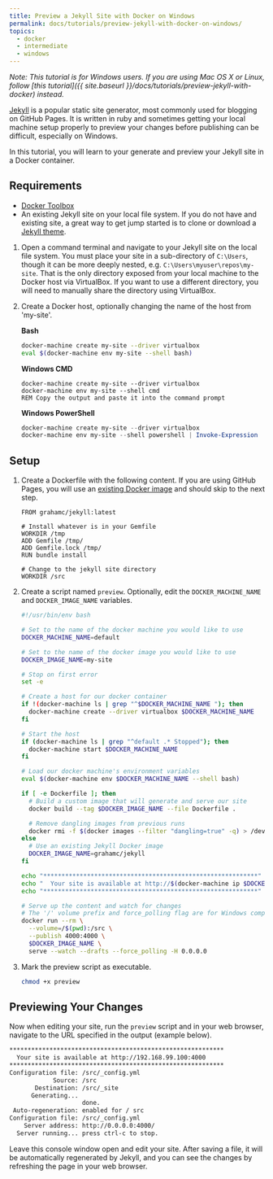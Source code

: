 ```yaml
---
title: Preview a Jekyll Site with Docker on Windows
permalink: docs/tutorials/preview-jekyll-with-docker-on-windows/
topics:
  - docker
  - intermediate
  - windows
---
```


*Note: This tutorial is for Windows users. If you are using Mac OS X or Linux, follow
[this tutorial]({{ site.baseurl }}/docs/tutorials/preview-jekyll-with-docker) instead.*

[Jekyll][jekyll] is a popular static site generator, most commonly used for blogging on GitHub Pages.
It is written in ruby and sometimes getting your local machine setup properly to preview your
changes before publishing can be difficult, especially on Windows.

In this tutorial, you will learn to your generate and preview your Jekyll site in a Docker container.

[jekyll]: https://jekyllrb.com/

## <a name="requirements"></a> Requirements
* [Docker Toolbox][docker-toolbox]
* An existing Jekyll site on your local file system. If you do not have
  and existing site, a great way to get jump started is to clone or download a
  [Jekyll theme][jekyll-themes].

[docker-toolbox]: https://www.docker.com/toolbox
[jekyll-themes]: https://github.com/jekyll/jekyll/wiki/Themes

1. Open a command terminal and navigate to your Jekyll site on the local file system.
    You must place your site in a sub-directory of `C:\Users`,
    though it can be more deeply nested, e.g. `C:\Users\myuser\repos\my-site`.
    That is the only directory exposed from your local machine
    to the Docker host via VirtualBox. If you want to use a different directory, you will
    need to manually share the directory using VirtualBox.
2. Create a Docker host, optionally changing the name of the host from 'my-site'.

    **Bash**

    ```bash
    docker-machine create my-site --driver virtualbox
    eval $(docker-machine env my-site --shell bash)
    ```

    **Windows CMD**

    ```
    docker-machine create my-site --driver virtualbox
    docker-machine env my-site --shell cmd
    REM Copy the output and paste it into the command prompt
    ```

    **Windows PowerShell**

    ```powershell
    docker-machine create my-site --driver virtualbox
    docker-machine env my-site --shell powershell | Invoke-Expression
    ```
## <a name="setup"></a> Setup

1. Create a Dockerfile with the following content. If you are using GitHub Pages,
    you will use an [existing Docker image][jekyll-image] and should skip to the next step.

    ```
    FROM grahamc/jekyll:latest

    # Install whatever is in your Gemfile
    WORKDIR /tmp
    ADD Gemfile /tmp/
    ADD Gemfile.lock /tmp/
    RUN bundle install

    # Change to the jekyll site directory
    WORKDIR /src
    ```
2. Create a script named `preview`. Optionally, edit the
    `DOCKER_MACHINE_NAME` and `DOCKER_IMAGE_NAME` variables.

    ```bash
    #!/usr/bin/env bash

    # Set to the name of the docker machine you would like to use
    DOCKER_MACHINE_NAME=default

    # Set to the name of the docker image you would like to use
    DOCKER_IMAGE_NAME=my-site

    # Stop on first error
    set -e

    # Create a host for our docker container
    if !(docker-machine ls | grep "^$DOCKER_MACHINE_NAME "); then
      docker-machine create --driver virtualbox $DOCKER_MACHINE_NAME
    fi

    # Start the host
    if (docker-machine ls | grep "^default .* Stopped"); then
      docker-machine start $DOCKER_MACHINE_NAME
    fi

    # Load our docker machine's environment variables
    eval $(docker-machine env $DOCKER_MACHINE_NAME --shell bash)

    if [ -e Dockerfile ]; then
      # Build a custom image that will generate and serve our site
      docker build --tag $DOCKER_IMAGE_NAME --file Dockerfile .

      # Remove dangling images from previous runs
      docker rmi -f $(docker images --filter "dangling=true" -q) > /dev/null 2>&1 || true
    else
      # Use an existing Jekyll Docker image
      DOCKER_IMAGE_NAME=grahamc/jekyll
    fi

    echo "***********************************************************"
    echo "  Your site is available at http://$(docker-machine ip $DOCKER_MACHINE_NAME):4000"
    echo "***********************************************************"

    # Serve up the content and watch for changes
    # The '/' volume prefix and force_polling flag are for Windows compatibility
    docker run --rm \
      --volume=/$(pwd):/src \
      --publish 4000:4000 \
      $DOCKER_IMAGE_NAME \
      serve --watch --drafts --force_polling -H 0.0.0.0
    ```
3. Mark the preview script as executable.

    ```bash
    chmod +x preview
    ```

[jekyll-image]: https://hub.docker.com/r/grahamc/jekyll/

## <a name="preview"></a> Previewing Your Changes
Now when editing your site, run the `preview` script and in your web browser,
navigate to the URL specified in the output (example below).

```bash
***********************************************************
  Your site is available at http://192.168.99.100:4000
***********************************************************
Configuration file: /src/_config.yml
            Source: /src
       Destination: /src/_site
      Generating...
                    done.
 Auto-regeneration: enabled for / src
Configuration file: /src/_config.yml
    Server address: http://0.0.0.0:4000/
  Server running... press ctrl-c to stop.
```

Leave this console window open and edit your site. After saving a file, it will be
automatically regenerated by Jekyll, and you can see the changes by refreshing the
page in your web browser.

